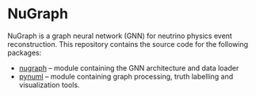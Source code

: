# NuGraph

NuGraph is a graph neural network (GNN) for neutrino physics event reconstruction. This repository contains the source code for the following packages:
- [nugraph](nugraph/nugraph/README.md) – module containing the GNN architecture and data loader
- [pynuml](nugraph/pynuml/README.md) – module containing graph processing, truth labelling and visualization tools.
